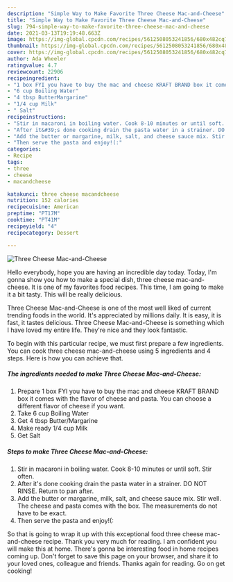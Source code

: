 ```yaml
---
description: "Simple Way to Make Favorite Three Cheese Mac-and-Cheese"
title: "Simple Way to Make Favorite Three Cheese Mac-and-Cheese"
slug: 794-simple-way-to-make-favorite-three-cheese-mac-and-cheese
date: 2021-03-13T19:19:48.663Z
image: https://img-global.cpcdn.com/recipes/5612508053241856/680x482cq70/three-cheese-mac-and-cheese-recipe-main-photo.jpg
thumbnail: https://img-global.cpcdn.com/recipes/5612508053241856/680x482cq70/three-cheese-mac-and-cheese-recipe-main-photo.jpg
cover: https://img-global.cpcdn.com/recipes/5612508053241856/680x482cq70/three-cheese-mac-and-cheese-recipe-main-photo.jpg
author: Ada Wheeler
ratingvalue: 4.7
reviewcount: 22906
recipeingredient:
- "1 box FYI you have to buy the mac and cheese KRAFT BRAND box it comes with the flavor of cheese and pasta You can choose a different flavor of cheese if you want"
- "6 cup Boiling Water"
- "4 tbsp ButterMargarine"
- "1/4 cup Milk"
- " Salt"
recipeinstructions:
- "Stir in macaroni in boiling water. Cook 8-10 minutes or until soft. Stir often."
- "After it&#39;s done cooking drain the pasta water in a strainer. DO NOT RINSE. Return to pan after."
- "Add the butter or margarine, milk, salt, and cheese sauce mix. Stir well. The cheese and pasta comes with the box. The measurements do not have to be exact."
- "Then serve the pasta and enjoy!(:"
categories:
- Recipe
tags:
- three
- cheese
- macandcheese

katakunci: three cheese macandcheese 
nutrition: 152 calories
recipecuisine: American
preptime: "PT17M"
cooktime: "PT41M"
recipeyield: "4"
recipecategory: Dessert

---
```



![Three Cheese Mac-and-Cheese](https://img-global.cpcdn.com/recipes/5612508053241856/680x482cq70/three-cheese-mac-and-cheese-recipe-main-photo.jpg)

Hello everybody, hope you are having an incredible day today. Today, I'm gonna show you how to make a special dish, three cheese mac-and-cheese. It is one of my favorites food recipes. This time, I am going to make it a bit tasty. This will be really delicious.

Three Cheese Mac-and-Cheese is one of the most well liked of current trending foods in the world. It's appreciated by millions daily. It is easy, it is fast, it tastes delicious. Three Cheese Mac-and-Cheese is something which I have loved my entire life. They're nice and they look fantastic.




To begin with this particular recipe, we must first prepare a few ingredients. You can cook three cheese mac-and-cheese using 5 ingredients and 4 steps. Here is how you can achieve that.

<!--inarticleads1-->

##### The ingredients needed to make Three Cheese Mac-and-Cheese:

1. Prepare 1 box FYI you have to buy the mac and cheese KRAFT BRAND box it comes with the flavor of cheese and pasta. You can choose a different flavor of cheese if you want.
1. Take 6 cup Boiling Water
1. Get 4 tbsp Butter/Margarine
1. Make ready 1/4 cup Milk
1. Get  Salt




<!--inarticleads2-->

##### Steps to make Three Cheese Mac-and-Cheese:

1. Stir in macaroni in boiling water. Cook 8-10 minutes or until soft. Stir often.
1. After it&#39;s done cooking drain the pasta water in a strainer. DO NOT RINSE. Return to pan after.
1. Add the butter or margarine, milk, salt, and cheese sauce mix. Stir well. The cheese and pasta comes with the box. The measurements do not have to be exact.
1. Then serve the pasta and enjoy!(:




So that is going to wrap it up with this exceptional food three cheese mac-and-cheese recipe. Thank you very much for reading. I am confident you will make this at home. There's gonna be interesting food in home recipes coming up. Don't forget to save this page on your browser, and share it to your loved ones, colleague and friends. Thanks again for reading. Go on get cooking!
